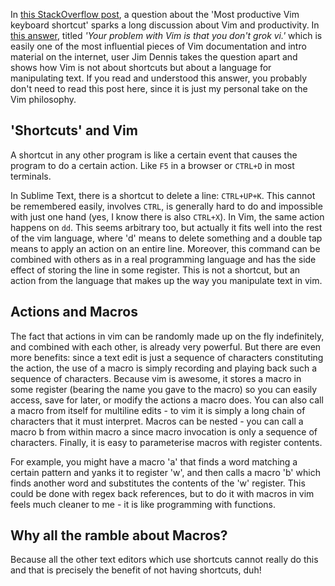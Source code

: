 In [this StackOverflow
post](https://stackoverflow.com/questions/1218390/what-is-your-most-productive-shortcut-with-vim),
a question about the 'Most productive Vim keyboard shortcut' sparks a long
discussion about Vim and productivity. In [this
answer](https://stackoverflow.com/a/1220118), titled _'Your problem with Vim is
that you don't grok vi.'_ which is easily one of the most influential pieces of
Vim documentation and intro material on the internet, user Jim Dennis takes the
question apart and shows how Vim is not about shortcuts but about a language
for manipulating text. If you read and understood this answer, you probably
    don't need to read this post here, since it is just my personal take on the
    Vim philosophy.

## 'Shortcuts' and Vim

A shortcut in any other program is like a certain event that causes the program
to do a certain action. Like ```F5``` in a browser or ```CTRL+D``` in most
terminals.

In Sublime Text, there is a shortcut to delete a line: ```CTRL+UP+K```. This
cannot be remembered easily, involves ```CTRL```, is generally hard to do and
impossible with just one hand (yes, I know there is also ```CTRL+X```). In Vim,
the same action happens on ```dd```. This seems arbitrary too, but actually it
fits well into the rest of the vim language, where 'd' means to delete
something and a double tap means to apply an action on an entire line.
Moreover, this command can be combined with others as in a real programming
language and has the side effect of storing the line in some register. This is
not a shortcut, but an action from the language that makes up the way you
manipulate text in vim. 

## Actions and Macros

The fact that actions in vim can be randomly made up on the fly indefinitely,
and combined with each other, is already very powerful. But there are even more
benefits: since a text edit is just a sequence of characters constituting the
action, the use of a macro is simply recording and playing back such a sequence
of characters. Because vim is awesome, it stores a macro in some register
(bearing the name you gave to the macro) so you can easily access, save for
later, or modify the actions a macro does. You can also call a macro from
itself for multiline edits - to vim it is simply a long chain of characters
that it must interpret. Macros can be nested - you can call a macro b from
within macro a since macro invocation is only a sequence of characters.
Finally, it is easy to parameterise macros with register contents.

For example, you might have a macro 'a' that finds a word matching a certain
pattern and yanks it to register 'w', and then calls a macro 'b' which finds
another word and substitutes the contents of the 'w' register. This could be
done with regex back references, but to do it with macros in vim feels much
cleaner to me - it is like programming with functions.

## Why all the ramble about Macros?

Because all the other text editors which use shortcuts cannot really do this
and that is precisely the benefit of not having shortcuts, duh!

